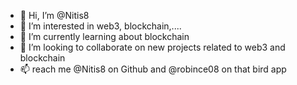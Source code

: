 - 👋 Hi, I’m @Nitis8
- 👀 I’m interested in web3, blockchain,....
- 🌱 I’m currently learning about blockchain
- 💞️ I’m looking to collaborate on new projects related to web3 and blockchain
- 📫 reach me @Nitis8 on Github and @robince08 on that bird app 

<!---
Nitis8/Nitis8 is a ✨ special ✨ repository because its `README.md` (this file) appears on your GitHub profile.
You can click the Preview link to take a look at your changes.
--->
